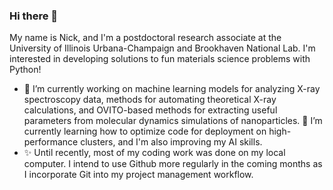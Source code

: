 ### Hi there 👋

My name is Nick, and I'm a postdoctoral research associate at the University of Illinois Urbana-Champaign and Brookhaven National Lab. I'm interested in developing solutions to fun materials science problems with Python!

- 🔭 I’m currently working on machine learning models for analyzing X-ray spectroscopy data, methods for automating theoretical X-ray calculations, and OVITO-based methods for extracting useful parameters from molecular dynamics simulations of nanoparticles.
🌱 I’m currently learning how to optimize code for deployment on high-performance clusters, and I'm also improving my AI skills.
- ✨ Until recently, most of my coding work was done on my local computer. I intend to use Github more regularly in the coming months as I incorporate Git into my project management workflow.
<!--
**nmarcella/nmarcella** is a ✨ _special_ ✨ repository because its `README.md` (this file) appears on your GitHub profile.

Here are some ideas to get you started:

- 🔭 I’m currently working on ...
- 🌱 I’m currently learning ...

-->
